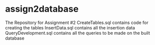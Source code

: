 # assign2database
The Repository for Assignment #2
CreateTables.sql contains code for creating the tables
InsertData.sql contains all the insertion data
QueryDevelopment.sql contains all the queries to be made on the built database
